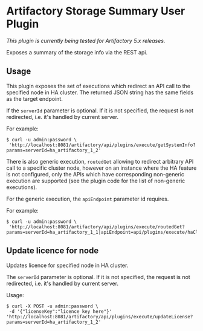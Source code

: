 Artifactory Storage Summary User Plugin
=======================================

*This plugin is currently being tested for Artifactory 5.x releases.*

Exposes a summary of the storage info via the REST api.

Usage
-----

This plugin exposes the set of executions which redirect an API call to the
specified node in HA cluster. The returned JSON string has the same fields
as the target endpoint.

If the `serverId` parameter is optional. If it is not specified,
the request is not redirected, i.e. it's handled by current server.

For example:

```
$ curl -u admin:password \
 'http://localhost:8081/artifactory/api/plugins/execute/getSystemInfo?params=serverId=ha_artifactory_1_2'
```

There is also generic execution, `routedGet` allowing to redirect arbitrary API call
to a specific cluster node, however on an instance where the HA feature
is not configured, only the APIs which have corresponding non-generic execution
are supported (see the plugin code for the list of non-generic executions).

For the generic execution, the `apiEndpoint` parameter id requires.

For example:

```
$ curl -u admin:password \
 'http://localhost:8081/artifactory/api/plugins/execute/routedGet?params=serverId=ha_artifactory_1_1|apiEndpoint=api/plugins/execute/haClusterDump'
```


Update licence for node
-----
Updates licence for specified node in HA cluster.

The `serverId` parameter is optional. If it is not specified,
the request is not redirected, i.e. it's handled by current server.

Usage:

```
$ curl -X POST -u admin:password \
 -d '{"licenseKey":"licence key here"}' 'http://localhost:8081/artifactory/api/plugins/execute/updateLicense?params=serverId=ha_artifactory_1_2'
```